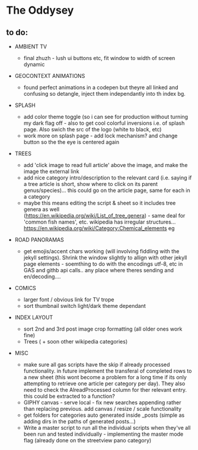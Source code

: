 # The Oddysey
## to do:

- AMBIENT TV
  - final zhuzh - lush ui buttons etc, fit window to width of screen dynamic
  
- GEOCONTEXT ANIMATIONS
  - found perfect animations in a codepen but theyre all linked and confusing so detangle, inject them independantly into th index bg.

- SPLASH  
  - add color theme toggle (so i can see for production without turning my dark flag off - also to get cool colorful inversions i.e. of splash page. Also swich the src of the logo (white to black, etc)
  - work more on splash page - add lock mechanism? and change button so the the eye is centered again  

- TREES
  - add 'click image to read full article' above the image, and make the image the external link
  - add nice category intro/description to the relevant card (i.e. saying if a tree article is short, show where to click on its 
    parent genus/species)... this could go on the article page, same for each in a category
  - maybe this means editing the script & sheet so it includes tree genera as well         
        (https://en.wikipedia.org/wiki/List_of_tree_genera) - same deal for 'common fish names', etc. wikipedia has irregular structures... https://en.wikipedia.org/wiki/Category:Chemical_elements eg

- ROAD PANORAMAS
  -  get emojis/accent chars working (will involving fiddling with the jekyll settings). Shrink the window slightly to allign with other jekyll page elements - soemthing to do with the encodings utf-8, etc in GAS and githb api calls.. any place where theres sending and en/decoding....

- COMICS
  - larger font / obvious link for TV trope
  - sort thumbnail switch light/dark theme dependant

- INDEX LAYOUT
  - sort 2nd and 3rd post image crop formatting (all older ones work fine)
  - Trees ( + soon other wikipedia categories)
      
- MISC
  - make sure all gas scripts have the skip if already processed functionality. in future implement the transferal of completed rows to a new sheet (this wont become a problem for a long time if its only attempting to retrieve one article per category per day). They also need to check the AlreadProcessed column for ther relevant entry. this could be extracted to a function? 
  - GIPHY canvas - serve local - fix new searches appending rather than replacing previous. add canvas / resize / scale functionality
  - get folders for categories auto generated inside _posts (simple as adding dirs in the paths of generated posts...)
  - Write a master script to run all the individual scripts when they've all been run and tested individually - implementing the master mode flag (already done on the streetview pano category)
